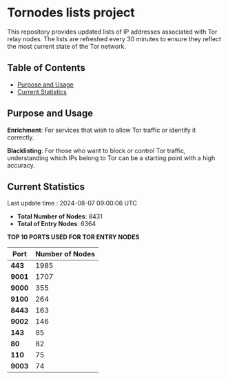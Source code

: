 # Tornodes lists project

This repository provides updated lists of IP addresses associated with Tor relay nodes. The lists are refreshed every 30 minutes to ensure they reflect the most current state of the Tor network.

## Table of Contents

- [Purpose and Usage](#purpose-and-usage)
- [Current Statistics](#current-statistics)


## Purpose and Usage

**Enrichment**: For services that wish to allow Tor traffic or identify it correctly.

**Blacklisting**: For those who want to block or control Tor traffic, understanding which IPs belong to Tor can be a starting point with a high accuracy.

## Current Statistics

Last update time : 2024-08-07 09:00:06 UTC

- **Total Number of Nodes**: 8431
- **Total of Entry Nodes**: 6364

**TOP 10 PORTS USED FOR TOR ENTRY NODES**

| **Port** | **Number of Nodes** |
|------|-----------------|
| **443**   | 1985  |
| **9001**   | 1707  |
| **9000**   | 355  |
| **9100**   | 264  |
| **8443**   | 163  |
| **9002**   | 146  |
| **143**   | 85  |
| **80**   | 82  |
| **110**   | 75  |
| **9003**   | 74  |

